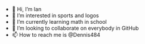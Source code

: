 - 👋 Hi, I’m Ian
- 👀 I’m interested in sports and logos 
- 🌱 I’m currently learning math in school
- 💞️ I’m looking to collaborate on everybody in GitHub
- 📫 How to reach me is @Dennis484

<!---
Dennis484/Dennis484 is a ✨ special ✨ repository because its `README.md` (this file) appears on your GitHub profile.
You can click the Preview link to take a look at your changes.
--->
